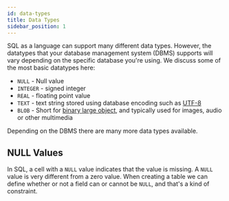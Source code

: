 ```yaml
---
id: data-types
title: Data Types
sidebar_position: 1
---
```


SQL as a language can support many different data types. However, the datatypes that your database management system (DBMS) supports will vary depending on the specific database you're using. We discuss some of the most basic datatypes here:

- `NULL` - Null value
- `INTEGER` - signed integer
- `REAL` - floating point value
- `TEXT` - text string stored using database encoding such as [UTF-8](https://en.wikipedia.org/wiki/UTF-8)
- `BLOB` - Short for [binary large object](https://en.wikipedia.org/wiki/Binary_large_object), and typically used for images, audio or other multimedia

Depending on the DBMS there are many more data types available.

## NULL Values

In SQL, a cell with a `NULL` value indicates that the value is missing. A `NULL` value is very different from a zero value. When creating a table we can define whether or not a field can or cannot be `NULL`, and that's a kind of constraint.
